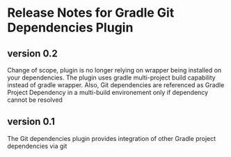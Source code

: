 # Release Notes for Gradle Git Dependencies Plugin

## version 0.2
Change of scope, plugin is no longer relying on wrapper being installed on your dependencies.
The plugin uses gradle multi-project build capability instead of gradle wrapper. 
Also, Git dependencies are referenced as Gradle Project Dependency in a multi-build environement only if dependency cannot be resolved

## version 0.1
The Git dependencies plugin provides integration of other Gradle project dependencies via git